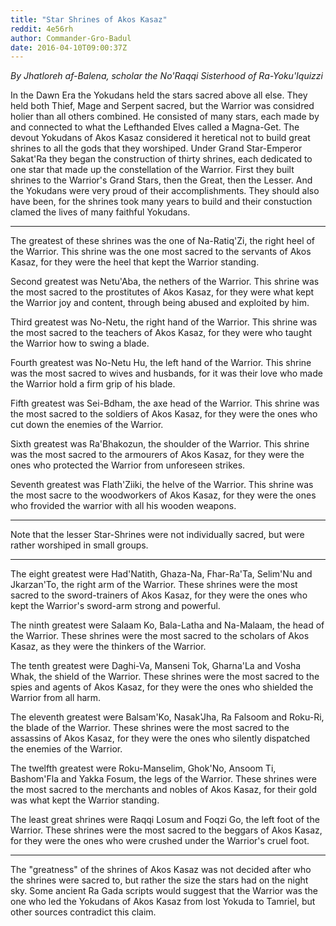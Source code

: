 ```yaml
---
title: "Star Shrines of Akos Kasaz"
reddit: 4e56rh
author: Commander-Gro-Badul
date: 2016-04-10T09:00:37Z
---
```


*By Jhatloreh af-Balena, scholar the No'Raqqi Sisterhood of Ra-Yoku'Iquizzi*

In the Dawn Era the Yokudans held the stars sacred above all else. They held both Thief, Mage and Serpent sacred, but the Warrior was considred holier than all others combined. He consisted of many stars, each made by and connected to what the Lefthanded Elves called a Magna-Get. The devout Yokudans of Akos Kasaz considered it heretical not to build great shrines to all the gods that they worshiped. Under Grand Star-Emperor Sakat'Ra they began the construction of thirty shrines, each dedicated to one star that made up the constellation of the Warrior. First they built shrines to the Warrior's Grand Stars, then the Great, then the Lesser. And the Yokudans were very proud of their accomplishments. They should also have been, for the shrines took many years to build and their constuction clamed the lives of many faithful Yokudans.

_______

The greatest of these shrines was the one of Na-Ratiq'Zi, the right heel of the Warrior. This shrine was the one most sacred to the servants of Akos Kasaz, for they were the heel that kept the Warrior standing.

Second greatest was Netu'Aba, the nethers of the Warrior. This shrine was the most sacred to the prostitutes of Akos Kasaz, for they were what kept the Warrior joy and content, through being abused and exploited by him.

Third greatest was No-Netu, the right hand of the Warrior. This shrine was the most sacred to the teachers of Akos Kasaz, for they were who taught the Warrior how to swing a blade.

Fourth greatest was No-Netu Hu, the left hand of the Warrior. This shrine was the most sacred to wives and husbands, for it was their love who made the Warrior hold a firm grip of his blade.

Fifth greatest was Sei-Bdham, the axe head of the Warrior. This shrine was the most sacred to the soldiers of Akos Kasaz, for they were the ones who cut down the enemies of the Warrior.

Sixth greatest was Ra'Bhakozun, the shoulder of the Warrior. This shrine was the most sacred to the armourers of Akos Kasaz, for they were the ones who protected the Warrior from unforeseen strikes.

Seventh greatest was Flath'Ziiki, the helve of the Warrior. This shrine was the most sacre to the woodworkers of Akos Kasaz, for they were the ones who frovided the warrior with all his wooden weapons.

_______________

 Note that the lesser Star-Shrines were not individually sacred, but were rather worshiped in small groups.

_______________

The eight greatest were Had'Natith, Ghaza-Na, Fhar-Ra'Ta, Selim'Nu and Jkarzan'To, the right arm of the Warrior. These shrines were the most sacred to the sword-trainers of Akos Kasaz, for they were the ones who kept the Warrior's sword-arm strong and powerful.

The ninth greatest were Salaam Ko, Bala-Latha and Na-Malaam, the head of the Warrior. These shrines were the most sacred to the scholars of Akos Kasaz, as they were the thinkers of the Warrior.

The tenth greatest were Daghi-Va, Manseni Tok, Gharna'La and Vosha Whak, the shield of the Warrior. These shrines were the most sacred to the spies and agents of Akos Kasaz, for they were the ones who shielded the Warrior from all harm.

The eleventh greatest were Balsam'Ko, Nasak'Jha, Ra Falsoom and Roku-Ri, the blade of the Warrior. These shrines were the most sacred to the assassins of Akos Kasaz, for they were the ones who silently dispatched the enemies of the Warrior.

The twelfth greatest were Roku-Manselim, Ghok'No, Ansoom Ti, Bashom'Fla and Yakka Fosum, the legs of the Warrior. These shrines were the most sacred to the merchants and nobles of Akos Kasaz, for their gold was what kept the Warrior standing.

The least great shrines were Raqqi Losum and Foqzi Go, the left foot of the Warrior. These shrines were the most sacred to the beggars of Akos Kasaz, for they were the ones who were crushed under the Warrior's cruel foot.

__________________

 The "greatness" of the shrines of Akos Kasaz was not decided after who the shrines were sacred to, but rather the size the stars had on the night sky. Some ancient Ra Gada scripts would suggest that the Warrior was the one who led the Yokudans of Akos Kasaz from lost Yokuda to Tamriel, but other sources contradict this claim.
